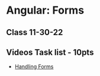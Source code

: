 # Angular: Forms

## Class 11-30-22

## Videos Task list - 10pts

- [Handling Forms](https://pro.academind.com/courses/765847/lectures/13902806)

